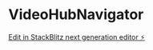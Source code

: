 # VideoHubNavigator

[Edit in StackBlitz next generation editor ⚡️](https://stackblitz.com/~/github.com/wstszx/VideoHubNavigator)